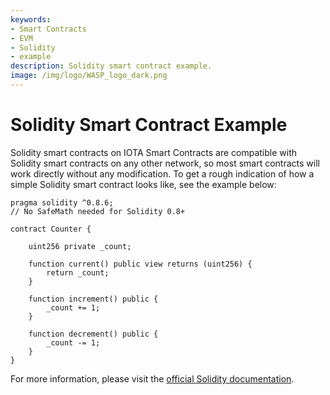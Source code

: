 ```yaml
---
keywords:
- Smart Contracts
- EVM
- Solidity
- example
description: Solidity smart contract example.
image: /img/logo/WASP_logo_dark.png
---
```

# Solidity Smart Contract Example

Solidity smart contracts on IOTA Smart Contracts are compatible with Solidity smart contracts on any other network, so most smart contracts will work directly without any modification. To get a rough indication of how a simple Solidity smart contract looks like, see the example below:


```solidity
pragma solidity ^0.8.6;
// No SafeMath needed for Solidity 0.8+

contract Counter { 
   
    uint256 private _count;
        
    function current() public view returns (uint256) {
        return _count;
    }   

    function increment() public {
        _count += 1;
    }   

    function decrement() public {
        _count -= 1;
    }   
}
```

For more information, please visit the [official Solidity documentation](https://docs.soliditylang.org/).
